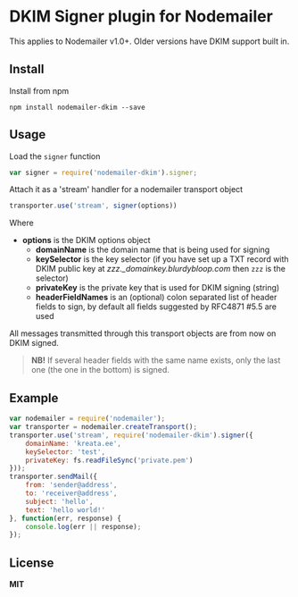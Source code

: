 # DKIM Signer plugin for Nodemailer

This applies to Nodemailer v1.0+. Older versions have DKIM support built in.

## Install

Install from npm

    npm install nodemailer-dkim --save

## Usage

Load the `signer` function

```javascript
var signer = require('nodemailer-dkim').signer;
```

Attach it as a 'stream' handler for a nodemailer transport object

```javascript
transporter.use('stream', signer(options))
```

Where

  * **options** is the DKIM options object
      * **domainName** is the domain name that is being used for signing
      * **keySelector** is the key selector (if you have set up a TXT record with DKIM public key at *zzz._domainkey.blurdybloop.com* then `zzz` is the selector)
      * **privateKey** is the private key that is used for DKIM signing (string)
      * **headerFieldNames** is an (optional) colon separated list of header fields to sign, by default all fields suggested by RFC4871 #5.5 are used

All messages transmitted through this transport objects are from now on DKIM signed.

> **NB!** If several header fields with the same name exists, only the last one (the one in the bottom) is signed.

## Example

```javascript
var nodemailer = require('nodemailer');
var transporter = nodemailer.createTransport();
transporter.use('stream', require('nodemailer-dkim').signer({
    domainName: 'kreata.ee',
    keySelector: 'test',
    privateKey: fs.readFileSync('private.pem')
}));
transporter.sendMail({
    from: 'sender@address',
    to: 'receiver@address',
    subject: 'hello',
    text: 'hello world!'
}, function(err, response) {
    console.log(err || response);
});
```

## License

**MIT**




